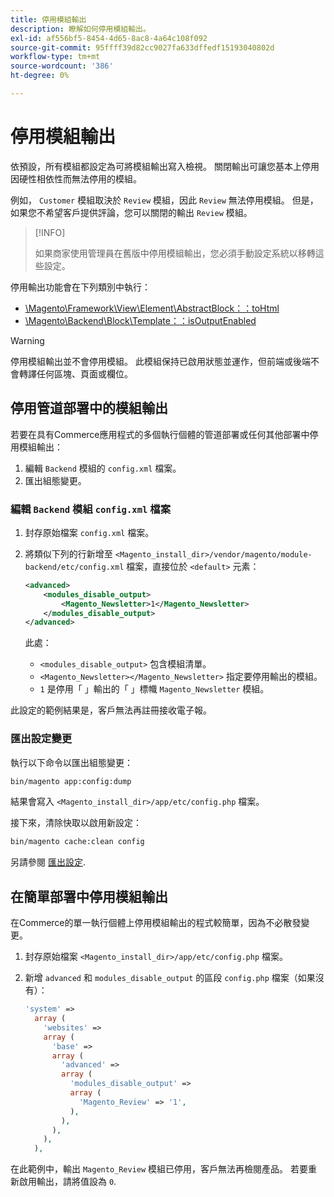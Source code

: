 ```yaml
---
title: 停用模組輸出
description: 瞭解如何停用模組輸出。
exl-id: af556bf5-8454-4d65-8ac8-4a64c108f092
source-git-commit: 95ffff39d82cc9027fa633dffedf15193040802d
workflow-type: tm+mt
source-wordcount: '386'
ht-degree: 0%

---
```


# 停用模組輸出

依預設，所有模組都設定為可將模組輸出寫入檢視。 關閉輸出可讓您基本上停用因硬性相依性而無法停用的模組。

例如， `Customer` 模組取決於 `Review` 模組，因此 `Review` 無法停用模組。 但是，如果您不希望客戶提供評論，您可以關閉的輸出 `Review` 模組。

>[!INFO]
>
>如果商家使用管理員在舊版中停用模組輸出，您必須手動設定系統以移轉這些設定。

停用輸出功能會在下列類別中執行：

- [\Magento\Framework\View\Element\AbstractBlock：：toHtml](https://github.com/magento/magento2/blob/36097739bbb0b8939ad9a2a0dadee64318153dca/lib/internal/Magento/Framework/View/Element/AbstractBlock.php#L651)
- [\Magento\Backend\Block\Template：：isOutputEnabled](https://github.com/magento/magento2/blob/0c786907ffe03d0e2990612eec16ee58b00379c5/app/code/Magento/Backend/Block/Template.php#L96)

>[!WARNING]
>
>停用模組輸出並不會停用模組。 此模組保持已啟用狀態並運作，但前端或後端不會轉譯任何區塊、頁面或欄位。

## 停用管道部署中的模組輸出

若要在具有Commerce應用程式的多個執行個體的管道部署或任何其他部署中停用模組輸出：

1. 編輯 `Backend` 模組的 `config.xml` 檔案。
1. 匯出組態變更。

### 編輯 `Backend` 模組 `config.xml` 檔案

1. 封存原始檔案 `config.xml` 檔案。
1. 將類似下列的行新增至 `<Magento_install_dir>/vendor/magento/module-backend/etc/config.xml` 檔案，直接位於 `<default>` 元素：

   ```xml
   <advanced>
       <modules_disable_output>
           <Magento_Newsletter>1</Magento_Newsletter>
       </modules_disable_output>
   </advanced>
   ```

   此處：

   - `<modules_disable_output>` 包含模組清單。
   - `<Magento_Newsletter></Magento_Newsletter>` 指定要停用輸出的模組。
   - `1` 是停用「 」輸出的「 」標幟 `Magento_Newsletter` 模組。

此設定的範例結果是，客戶無法再註冊接收電子報。

### 匯出設定變更

執行以下命令以匯出組態變更：

```bash
bin/magento app:config:dump
```

結果會寫入 `<Magento_install_dir>/app/etc/config.php` 檔案。

接下來，清除快取以啟用新設定：

```bash
bin/magento cache:clean config
```

另請參閱 [匯出設定](../cli/export-configuration.md).

## 在簡單部署中停用模組輸出

在Commerce的單一執行個體上停用模組輸出的程式較簡單，因為不必散發變更。

1. 封存原始檔案 `<Magento_install_dir>/app/etc/config.php` 檔案。
1. 新增 `advanced` 和 `modules_disable_output` 的區段 `config.php` 檔案（如果沒有）：

   ```php
   'system' =>
     array (
       'websites' =>
       array (
         'base' =>
         array (
           'advanced' =>
           array (
             'modules_disable_output' =>
             array (
               'Magento_Review' => '1',
             ),
           ),
         ),
       ),
     ),
   ```

在此範例中，輸出 `Magento_Review` 模組已停用，客戶無法再檢閱產品。
若要重新啟用輸出，請將值設為 `0`.
